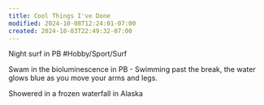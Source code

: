 ```yaml
---
title: Cool Things I've Done
modified: 2024-10-08T12:24:01-07:00
created: 2024-10-03T22:49:32-07:00
---
```


Night surf in PB #Hobby/Sport/Surf 

Swam in the bioluminescence in PB - Swimming past the break, the water glows blue as you move your arms and legs.

Showered in a frozen waterfall in Alaska 
